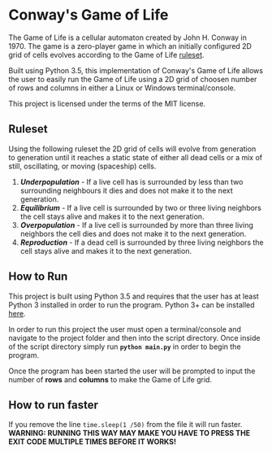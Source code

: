 # Conway's Game of Life

The Game of Life is a cellular automaton created by John H. Conway in 1970. The game is a zero-player game in which an initially configured 2D grid of cells evolves according to the Game of Life [ruleset](#Ruleset).

Built using Python 3.5, this implementation of Conway's Game of Life allows the user to easily run the Game of Life using a 2D grid of choosen number of rows and columns in either a Linux or Windows terminal/console.

This project is licensed under the terms of the MIT license.

## Ruleset

Using the following ruleset the 2D grid of cells will evolve from generation to generation until it reaches a static state of either all dead cells or a mix of still, oscillating, or moving (spaceship) cells.

1. _**Underpopulation**_ - If a live cell has is surrounded by less than two surrounding neighbours it dies and does not make it to the next generation.
2. _**Equilibrium**_ - If a live cell is surrounded by two or three living neighbors the cell stays alive and makes it to the next generation.
3. _**Overpopulation**_ - If a live cell is surrounded by more than three living neighbors the cell dies and does not make it to the next generation.
4. _**Reproduction**_ - If a dead cell is surrounded by three living neighbors the cell stays alive and makes it to the next generation.

## How to Run

This project is built using Python 3.5 and requires that the user has at least Python 3 installed in order to run the program. Python 3+ can be installed [here](https://www.python.org/downloads/).

In order to run this project the user must open a terminal/console and navigate to the project folder and then into the script directory. Once inside of the script directory simply run **`python main.py`** in order to begin the program.

Once the program has been started the user will be prompted to input the number of **rows** and **columns** to make the Game of Life grid.

## How to run faster
If you remove the line  ```time.sleep(1 /50)```  from the file it will run faster. **WARNING: RUNNING THIS WAY MAY MAKE YOU HAVE TO PRESS THE EXIT CODE MULTIPLE TIMES BEFORE IT WORKS!**

